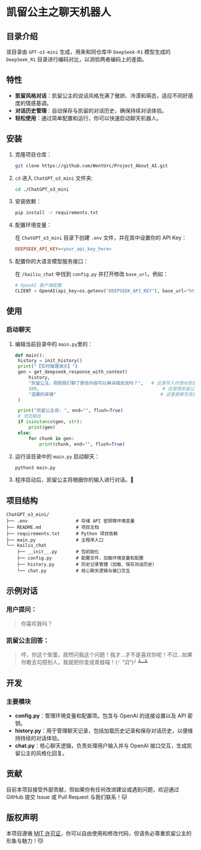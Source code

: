 # 凯留公主之聊天机器人

## 目录介绍

该目录由 `GPT-o3-mini` 生成，用来和同仓库中 `DeepSeek-R1` 模型生成的 `DeepSeek_R1` 目录进行编码对比，以测验两者编码上的差距。

## 特性

- **凯留风格对话**：凯留公主的说话风格充满了傲娇、冷漠和萌态，适应不同好感度的情感基调。
- **对话历史管理**：自动保存与凯留的对话历史，确保持续对话体验。
- **轻松使用**：通过简单配置和运行，你可以快速启动聊天机器人。

## 安装

1. 克隆项目仓库：
   ```bash
   git clone https://github.com/WentUrc/Project_About_AI.git
   ```

2. `cd` 进入 `ChatGPT_o3_mini` 文件夹:
   ```bash
   cd ./ChatGPT_o3_mini
   ```

3. 安装依赖：
   ```bash
   pip install -r requirements.txt
   ```

4. 配置环境变量：
   
   在 `ChatGPT_o3_mini` 目录下创建 `.env` 文件，并在其中设置你的 API Key：
   ```ini
   DEEPSEEK_API_KEY=<your_api_key_here>
   ```
5. 配置你的大语言模型服务接口：
   
   在 `/kailiu_chat` 中找到 `config.py` 并打开修改 `base_url`，例如：
   ```Python
   # OpenAI 客户端配置
   CLIENT = OpenAI(api_key=os.getenv("DEEPSEEK_API_KEY"), base_url="https://api.lkeap.cloud.tencent.com/v1")
   ```

## 使用

### 启动聊天

1. 编辑当前目录中的 `main.py`里的：
   ```Python
   def main():
    history = init_history()
    print("【实时推理演示】")
    gen = get_deepseek_response_with_context(
        history,
        "凯留公主，刚刚我们聊了那些内容可以再详细说说吗？",   # 这里写入你想对凯留公主说的话，等同于对话框
        100,                                              # 这里是凯留公主对你的好感度，可以修改
        "温暖的床铺"                                       # 这里是聊天场景，可以修改
    )

    print("凯留公主说: ", end="", flush=True)
    # 流式输出
    if isinstance(gen, str):
        print(gen)
    else:
        for chunk in gen:
            print(chunk, end="", flush=True)
   ```

2. 运行该目录中的 `main.py` 启动聊天：
   ```bash
   python3 main.py
   ```

3. 程序启动后，凯留公主将根据你的输入进行对话。🎀

## 项目结构

```
ChatGPT_o3_mini/
├── .env                  # 存储 API 密钥等环境变量
├── README.md             # 项目文档
├── requirements.txt      # Python 项目依赖
├── main.py               # 主程序入口
└── kailiu_chat
    ├── __init__.py       # 包初始化
    ├── config.py         # 配置文件，加载环境变量和配置
    ├── history.py        # 历史记录管理（加载、保存对话历史）
    └── chat.py           # 核心聊天逻辑与接口交互
```

## 示例对话

### 用户提问：
> 你喜欢我吗？

### 凯留公主回答：
> 哼，你这个笨蛋，居然问我这个问题！我才...才不是喜欢你呢！不过...如果你敢去勾搭别人，我就把你变成青蛙喵！(╯°Д°)╯ ┻━┻

## 开发

### 主要模块

- **config.py**：管理环境变量和配置项。包含与 OpenAI 的连接设置以及 API 密钥。
- **history.py**：用于管理聊天记录，包括加载历史记录和保存对话历史，以便维持持续的对话体验。
- **chat.py**：核心聊天逻辑，负责处理用户输入并与 OpenAI 接口交互，生成凯留公主的风格化回复。

## 贡献

目前本项目接受外部贡献，但如果你有任何改进建议或遇到问题，欢迎通过 GitHub 提交 Issue 或 Pull Request 与我们联系！😽

## 版权声明

本项目遵循 [MIT 许可证](LICENSE)，你可以自由使用和修改代码，但请务必尊重凯留公主的形象与魅力！😼